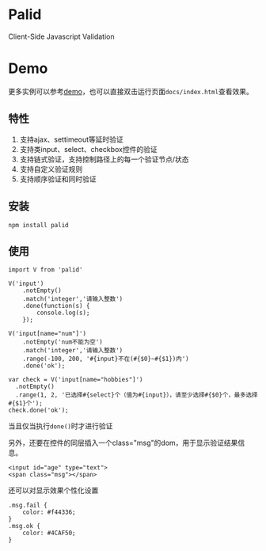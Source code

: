 # Palid
Client-Side Javascript Validation

# Demo
更多实例可以参考[demo](https://codesandbox.io/embed/lr173y6nom?fontsize=14)，也可以直接双击运行页面`docs/index.html`查看效果。

## 特性
1. 支持ajax、settimeout等延时验证
2. 支持类input、select、checkbox控件的验证
3. 支持链式验证，支持控制路径上的每一个验证节点/状态
4. 支持自定义验证规则
5. 支持顺序验证和同时验证

## 安装
```
npm install palid
```

## 使用
```
import V from 'palid'

V('input')
    .notEmpty()
    .match('integer','请输入整数')
    .done(function(s) {
        console.log(s);
    });
        
V('input[name="num"]')
    .notEmpty('num不能为空')
    .match('integer','请输入整数')
    .range(-100, 200, '#{input}不在(#{$0}~#{$1})内')
    .done('ok');

var check = V('input[name="hobbies"]')
  .notEmpty()
  .range(1, 2, '已选择#{select}个（值为#{input}），请至少选择#{$0}个，最多选择#{$1}个');
check.done('ok');
```

当且仅当执行`done()`时才进行验证</br>

另外，还要在控件的同层插入一个class="msg"的dom，用于显示验证结果信息。
```
<input id="age" type="text">
<span class="msg"></span>
```
还可以对显示效果个性化设置
```
.msg.fail {
    color: #f44336;
}
.msg.ok {
    color: #4CAF50;
}
```

